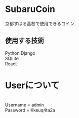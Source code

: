 # SubaruCoin
京都すばる高校で使用できるコイン
## 使用する技術
Python Django
<br> SQLite
<br> React
 
# Userについて
<br> Username = admin
<br> Password = Kkeuq4ta2a
